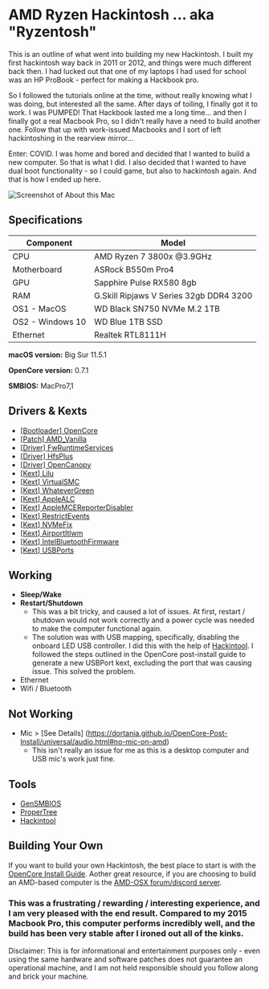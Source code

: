 # AMD Ryzen Hackintosh ... aka "Ryzentosh"
This is an outline of what went into building my new Hackintosh. I built my first hackintosh way back in 2011 or 2012, and things were much different back then. I had lucked out that one of my laptops I had used for school was an HP ProBook - perfect for making a Hackbook pro. 

So I followed the tutorials online at the time, without really knowing what I was doing, but interested all the same. After days of toiling, I finally got it to work. I was PUMPED! That Hackbook lasted me a long time... and then I finally got a real Macbook Pro, so I didn't really have a need to build another one. Follow that up with work-issued Macbooks and I sort of left hackintoshing in the rearview mirror...

Enter: COVID. I was home and bored and decided that I wanted to build a new computer. So that is what I did. I also decided that I wanted to have dual boot functionality - so I could game, but also to hackintosh again. And that is how I ended up here.

![Screenshot of About this Mac](https://res.cloudinary.com/dxghtqpao/image/upload/v1628291669/Screen_Shot_2021-08-06_at_7.06.35_PM_m3gm2l.png)

## Specifications 

|Component|Model|
|---|---|
|CPU|AMD Ryzen 7 3800x @3.9GHz|
|Motherboard|ASRock B550m Pro4|
|GPU|Sapphire Pulse RX580 8gb|
|RAM|G.Skill Ripjaws V Series 32gb DDR4 3200|
|OS1 - MacOS |WD Black SN750 NVMe M.2 1TB|
|OS2 - Windows 10|WD Blue 1TB SSD|
|Ethernet|Realtek RTL8111H|

**macOS version:** Big Sur 11.5.1

**OpenCore version:** 0.7.1

**SMBIOS:** MacPro7,1

## Drivers & Kexts

* [[Bootloader] OpenCore](https://github.com/acidanthera/OpenCorePkg)
* [[Patch] AMD_Vanilla](https://github.com/AMD-OSX/AMD_Vanilla)
* [[Driver] FwRuntimeServices](https://github.com/acidanthera/OpenCorePkg)
* [[Driver] HfsPlus](https://github.com/acidanthera/OcBinaryData/blob/master/Drivers/HfsPlus.efi)
* [[Driver] OpenCanopy](https://github.com/acidanthera/OpenCorePkg)
* [[Kext] Lilu](https://github.com/acidanthera/Lilu)
* [[Kext] VirtualSMC](https://github.com/acidanthera/VirtualSMC)
* [[Kext] WhateverGreen](https://github.com/acidanthera/WhateverGreen)
* [[Kext] AppleALC](https://github.com/acidanthera/AppleALC)
* [[Kext] AppleMCEReporterDisabler](https://github.com/AMD-OSX/AMD_Vanilla/blob/opencore/Extra/AppleMCEReporterDisabler.kext.zip)
* [[Kext] RestrictEvents](https://github.com/acidanthera/RestrictEvents)
* [[Kext] NVMeFix](https://github.com/acidanthera/NVMeFix)
* [[Kext] AirportItlwm](https://github.com/OpenIntelWireless/itlwm/releases)
* [[Kext] IntelBluetoothFirmware](https://github.com/OpenIntelWireless/IntelBluetoothFirmware/releases)
* [[Kext] USBPorts](https://dortania.github.io/OpenCore-Post-Install/usb/manual/manual.html#usb-mapping-the-manual-way)

## Working
* **Sleep/Wake**
* **Restart/Shutdown**
  * This was a bit tricky, and caused a lot of issues. At first, restart / shutdown would not work correctly and a power cycle was needed to make the computer functional again.
  * The solution was with USB mapping, specifically, disabling the onboard LED USB controller. I did this with the help of [Hackintool](https://ce05a305-2bad-44e3-9149-3538386d84d9.filesusr.com/archives/191c4b_c0fa53593ddb40c6beae7002a211d8b0.zip?dn=Hackintool.zip). I followed the steps outlined in the OpenCore post-install guide to generate a new USBPort kext, excluding the port that was causing issue. This solved the problem. 
* Ethernet
* Wifi / Bluetooth

## Not Working
* Mic > [See Details] (https://dortania.github.io/OpenCore-Post-Install/universal/audio.html#no-mic-on-amd)
  * This isn't really an issue for me as this is a desktop computer and USB mic's work just fine.

## Tools
* [GenSMBIOS](https://github.com/corpnewt/GenSMBIOS)
* [ProperTree](https://github.com/corpnewt/ProperTree)
* [Hackintool](https://ce05a305-2bad-44e3-9149-3538386d84d9.filesusr.com/archives/191c4b_c0fa53593ddb40c6beae7002a211d8b0.zip?dn=Hackintool.zip)

## Building Your Own
If you want to build your own Hackintosh, the best place to start is with the [OpenCore Install Guide](https://dortania.github.io/OpenCore-Install-Guide/). Aother great resource, if you are choosing to build an AMD-based computer is the [AMD-OSX forum/discord server](https://forum.amd-osx.com/index.php).  

### This was a frustrating / rewarding / interesting experience, and I am very pleased with the end result. Compared to my 2015 Macbook Pro, this computer performs incredibly well, and the build has been very stable after I ironed out all of the kinks. 

Disclaimer: This is for informational and entertainment purposes only - even using the same hardware and software patches does not guarantee an operational machine, and I am not held responsible should you follow along and brick your machine. 
